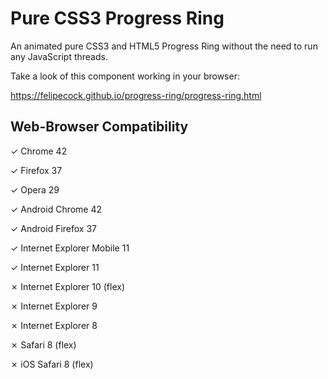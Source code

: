 # Pure CSS3 Progress Ring
An animated pure CSS3 and HTML5 Progress Ring without the need to run any JavaScript threads.


Take a look of this component working in your browser:

https://felipecock.github.io/progress-ring/progress-ring.html


## Web-Browser Compatibility
✓ Chrome 42

✓ Firefox 37

✓ Opera 29

✓ Android Chrome 42

✓ Android Firefox 37

✓ Internet Explorer Mobile 11

✓ Internet Explorer 11

✗ Internet Explorer 10 (flex)

✗ Internet Explorer 9

✗ Internet Explorer 8

✗ Safari 8 (flex)

✗ iOS Safari 8 (flex)
